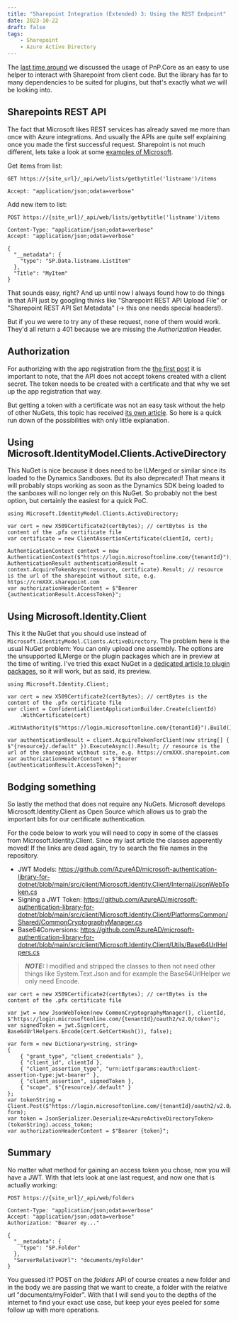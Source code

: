 ```yaml
---
title: "Sharepoint Integration (Extended) 3: Using the REST Endpoint"
date: 2023-10-22
draft: false
tags:
    - Sharepoint
    - Azure Active Directory
---
```


The [last time around](/post/sharepoint/custom/pnpcore) we discussed the usage of PnP.Core as an easy to use helper to interact with Sharepoint from client code. But the library has far to many dependencies to be suited for plugins, but that's exactly what we will be looking into.

## Sharepoints REST API
The fact that Microsoft likes REST services has already saved me more than once with Azure integrations. And usually the APIs are quite self explaining once you made the first successful request.
Sharepoint is not much different, lets take a look at some [examples of Microsoft](https://learn.microsoft.com/en-us/sharepoint/dev/sp-add-ins/get-to-know-the-sharepoint-rest-service?tabs=csom#sharepoint-rest-endpoint-examples).

Get items from list: 
```
GET https://{site_url}/_api/web/lists/getbytitle('listname')/items

Accept: "application/json;odata=verbose"
```

Add new item to list: 
```
POST https://{site_url}/_api/web/lists/getbytitle('listname')/items

Content-Type: "application/json;odata=verbose"
Accept: "application/json;odata=verbose"

{
  "__metadata": {
    "type": "SP.Data.listname.ListItem"
  },
  "Title": "MyItem"
}
```

That sounds easy, right? And up until now I always found how to do things in that API just by googling thinks like "Sharepoint REST API Upload File" or "Sharepoint REST API Set Metadata" (-> this one needs special headers!).

But if you we were to try any of these request, none of them would work. They'd all return a 401 because we are missing the _Authorization_ Header. 

## Authorization
For authorizing with the app registration from the [the first post](/post/sharepoint/custom/appregistration) it is important to note, that the API does not accept tokens created with a client secret. The token needs to be created with a certificate and that why we set up the app registration that way.

But getting a token with a certificate was not an easy task without the help of other NuGets, this topic has received [its own article](/post/other/certificate-authentication). So here is a quick run down of the possibilities with only little explanation.

## Using Microsoft.IdentityModel.Clients.ActiveDirectory
This NuGet is nice because it does need to be ILMerged or similar since its loaded to the Dynamics Sandboxes. But its also deprecated! That means it will probably stops working as soon as the Dynamics SDK being loaded to the sanboxes will no longer rely on this NuGet. So probably not the best option, but certainly the easiest for a quick PoC.

```
using Microsoft.IdentityModel.Clients.ActiveDirectory;

var cert = new X509Certificate2(certBytes); // certBytes is the content of the .pfx certificate file
var certificate = new ClientAssertionCertificate(clientId, cert);

AuthenticationContext context = new AuthenticationContext($"https://login.microsoftonline.com/{tenantId}");
AuthenticationResult authenticationResult = context.AcquireTokenAsync(resource, certificate).Result; // resource is the url of the sharepoint without site, e.g. https://crmXXX.sharepoint.com
var authorizationHeaderContent = $"Bearer {authenticationResult.AccessToken}";
```

## Using Microsoft.Identity.Client
This it the NuGet that you should use instead of `Microsoft.IdentityModel.Clients.ActiveDirectory`. The problem here is the usual NuGet problem: You can only upload one assembly. The options are the unsupported ILMerge or the plugin packages which are in preview at the time of writing. I've tried this exact NuGet in a [dedicated article to plugin packages](/post/my-first-shot/plugin-packages), so it will work, but as said, its preview.

```
using Microsoft.Identity.Client;

var cert = new X509Certificate2(certBytes); // certBytes is the content of the .pfx certificate file
var client = ConfidentialClientApplicationBuilder.Create(clientId)
    .WithCertificate(cert)
    .WithAuthority($"https://login.microsoftonline.com/{tenantId}").Build();

var authenticationResult = client.AcquireTokenForClient(new string[] { $"{resource}/.default" }).ExecuteAsync().Result; // resource is the url of the sharepoint without site, e.g. https://crmXXX.sharepoint.com
var authorizationHeaderContent = $"Bearer {authenticationResult.AccessToken}";
```

## Bodging something
So lastly the method that does not require any NuGets. Microsoft develops Microsoft.Identity.Client as Open Source which allows us to grab the important bits for our certificate authentication.

For the code below to work you will need to copy in some of the classes from Microsoft.Identity.Client.
Since my last article the classes apperently moved! If the links are dead again, try to search the file names in the repository.
- JWT Models: https://github.com/AzureAD/microsoft-authentication-library-for-dotnet/blob/main/src/client/Microsoft.Identity.Client/Internal/JsonWebToken.cs
- Signing a JWT Token: https://github.com/AzureAD/microsoft-authentication-library-for-dotnet/blob/main/src/client/Microsoft.Identity.Client/PlatformsCommon/Shared/CommonCryptographyManager.cs
- Base64Conversions: https://github.com/AzureAD/microsoft-authentication-library-for-dotnet/blob/main/src/client/Microsoft.Identity.Client/Utils/Base64UrlHelpers.cs

> **_NOTE:_** I modified and stripped the classes to then not need other things like System.Text.Json and for example the Base64UrlHelper we only need Encode.

```
var cert = new X509Certificate2(certBytes); // certBytes is the content of the .pfx certificate file

var jwt = new JsonWebToken(new CommonCryptographyManager(), clientId, $"https://login.microsoftonline.com/{tenantId}/oauth2/v2.0/token");
var signedToken = jwt.Sign(cert, Base64UrlHelpers.Encode(cert.GetCertHash()), false);

var form = new Dictionary<string, string>
{
    { "grant_type", "client_credentials" },
    { "client_id", clientId },
    { "client_assertion_type", "urn:ietf:params:oauth:client-assertion-type:jwt-bearer" },
    { "client_assertion", signedToken },
    { "scope", $"{resource}/.default" }
};
var tokenString = Client.Post($"https://login.microsoftonline.com/{tenantId}/oauth2/v2.0/token", form);
var token = JsonSerializer.Deserialize<AzureActiveDirectoryToken>(tokenString).access_token;
var authorizationHeaderContent = $"Bearer {token}";
```

## Summary
No matter what method for gaining an access token you chose, now you will have a JWT. With that lets look at one last request, and now one that is actually working:
```
POST https://{site_url}/_api/web/folders

Content-Type: "application/json;odata=verbose"
Accept: "application/json;odata=verbose"
Authorization: "Bearer ey..."

{
  "__metadata": {
    "type": "SP.Folder"
  },
  "ServerRelativeUrl": "documents/myFolder"
}
```
You guessed it? POST on the _folders_ API of course creates a new folder and in the body we are passing that we want to create, a folder with the relative url "documents/myFolder". 
With that I will send you to the depths of the internet to find your exact use case, but keep your eyes peeled for some follow up with more operations.
